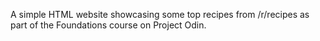 A simple HTML website showcasing some top recipes from /r/recipes as part of the Foundations course on Project Odin.